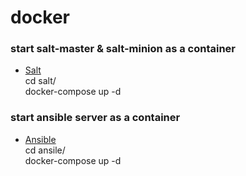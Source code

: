 # docker

### start salt-master & salt-minion as a container
 - [Salt](salt)\
 cd salt/\
 docker-compose up -d
### start ansible server as a container
 - [Ansible](ansible)\
 cd ansile/\
 docker-compose up -d
